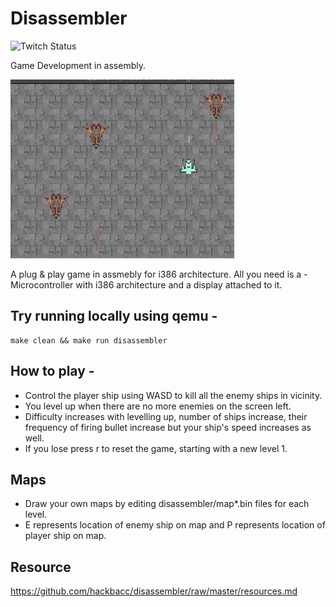 # Disassembler
![Twitch Status](https://img.shields.io/twitch/status/markroxor?color=bluevoilet&style=for-the-badge)

Game Development in assembly.  


![](https://github.com/markroxor/web-storage/raw/master/disassembler.gif)


A plug & play game in assmebly for i386 architecture. All you need is a -  
Microcontroller with i386 architecture and a display attached to it.

## Try running locally using qemu -
```shell
make clean && make run disassembler
```

## How to play - 
* Control the player ship using WASD to kill all the enemy ships in vicinity. 
* You level up when there are no more enemies on the screen left.
* Difficulty increases with levelling up, number of ships increase, their frequency of firing bullet increase but your ship's speed increases as well.
* If you lose press r to reset the game, starting with a new level 1.

## Maps
* Draw your own maps by editing disassembler/map*.bin files for each level.
* E represents location of enemy ship on map and P represents location of player ship on map. 

## Resource 
https://github.com/hackbacc/disassembler/raw/master/resources.md

